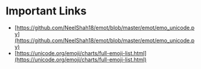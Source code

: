 
# Important Links
* [https://github.com/NeelShah18/emot/blob/master/emot/emo_unicode.py](https://github.com/NeelShah18/emot/blob/master/emot/emo_unicode.py)
* [https://unicode.org/emoji/charts/full-emoji-list.html](https://unicode.org/emoji/charts/full-emoji-list.html)
